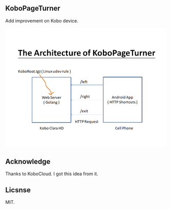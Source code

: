 ## KoboPageTurner
Add improvement on Kobo device.

![Architecture](Doc/KoboPageTurner.png)

## Acknowledge
Thanks to KoboCloud. I got this idea from it.

## Licsnse
MIT.



